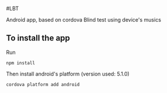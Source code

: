 #LBT

Android app, based on cordova
Blind test using device's musics

## To install the app

Run
```
npm install
```

Then install android's platform (version used: 5.1.0)
```
cordova platform add android
```
